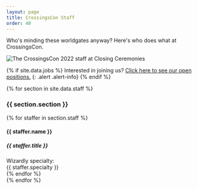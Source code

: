 ```yaml
---
layout: page
title: CrossingsCon Staff
order: 40
---
```


Who's minding these worldgates anyway? Here's who does what at CrossingsCon.

<div class="row mb-3">
  <div class="col"><img src="{{ site.baseurl }}/images/2022/staff.jpg" class="img-fluid" alt="The CrossingsCon 2022 staff at Closing Ceremonies"></div>
</div>

{% if site.data.jobs %}
Interested in joining us? [Click here to see our open positions.]({{site.baseurl}}/badges/volunteering)
{: .alert .alert-info}
{% endif %}

{% for section in site.data.staff %}
<div class="row mt-4">
  <h3 class="col-12">{{ section.section }}</h3>
</div>
<div class="row">
  {% for staffer in section.staff %}
  <div class="col-12 col-md-6 p-3">
    <div class="card">
      <div class="card-body">
        <h4 class="card-title">{{ staffer.name }}</h4>
        <h5 class="card-title">{{ staffer.title }}</h5>
        <div class="card-text text-muted">Wizardly specialty:<br/>{{ staffer.specialty }}</div>
      </div>
    </div>
  </div>
  {% endfor %}
</div>
{% endfor %}
